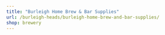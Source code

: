 ```yaml
---
title: "Burleigh Home Brew & Bar Supplies"
url: /burleigh-heads/burleigh-home-brew-and-bar-supplies/
shop: brewery
---
```

